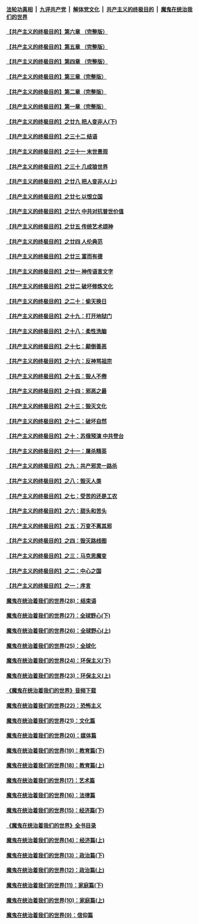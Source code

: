 

####  [法轮功真相](../../../../basic/blob/master/README.md?t=06090131) &nbsp;|&nbsp; [九评共产党](../../../../9ping.md/blob/master/README.md?t=06090131) &nbsp;|&nbsp; [解体党文化](../../../../jtdwh.md/blob/master/README.md?t=06090131)  &nbsp;|&nbsp; [共产主义的终极目的](../../../../gczydzjmd.md/blob/master/README.md?t=06090131) &nbsp;|&nbsp; [魔鬼在统治我们的世界](../../../../mgztzwmdsj.md/blob/master/README.md?t=06090131) 

#### [【共产主义的终极目的】第六章 （完整版）](../pages/nsc422/n11428913.md?t=06090131) 

#### [【共产主义的终极目的】第五章 （完整版）](../pages/nsc422/n11428912.md?t=06090131) 

#### [【共产主义的终极目的】第四章 （完整版）](../pages/nsc422/n11428907.md?t=06090131) 

#### [【共产主义的终极目的】第三章（完整版）](../pages/nsc422/n11428848.md?t=06090131) 

#### [【共产主义的终极目的】第二章（完整版）](../pages/nsc422/n11428831.md?t=06090131) 

#### [【共产主义的终极目的】第一章（完整版）](../pages/nsc422/n11417651.md?t=06090131) 

#### [【共产主义的终极目的】之廿九 把人变非人(下)](../pages/nsc422/n11344140.md?t=06090131) 

#### [【共产主义的终极目的】之三十二 结语](../pages/nsc422/n11360535.md?t=06090131) 

#### [【共产主义的终极目的】之三十一 末世景观](../pages/nsc422/n11351129.md?t=06090131) 

#### [【共产主义的终极目的】之三十 几成狼世界](../pages/nsc422/n11348280.md?t=06090131) 

#### [【共产主义的终极目的】之廿八 把人变非人(上)](../pages/nsc422/n11340492.md?t=06090131) 

#### [【共产主义的终极目的】之廿七 以恨立国](../pages/nsc422/n11336944.md?t=06090131) 

#### [【共产主义的终极目的】之廿六 中共对抗普世价值](../pages/nsc422/n11324785.md?t=06090131) 

#### [【共产主义的终极目的】之廿五 传统艺术颂神](../pages/nsc422/n11296396.md?t=06090131) 

#### [【共产主义的终极目的】之廿四 人伦典范](../pages/nsc422/n11296397.md?t=06090131) 

#### [【共产主义的终极目的】之廿三 富而有德](../pages/nsc422/n11283598.md?t=06090131) 

#### [【共产主义的终极目的】之廿一 神传语言文字](../pages/nsc422/n11263265.md?t=06090131) 

#### [【共产主义的终极目的】之廿二 破坏修炼文化](../pages/nsc422/n11245728.md?t=06090131) 

#### [【共产主义的终极目的】之二十：偷天换日](../pages/nsc422/n11238846.md?t=06090131) 

#### [【共产主义的终极目的】之十九：打开地狱门](../pages/nsc422/n11206376.md?t=06090131) 

#### [【共产主义的终极目的】之十八：柔性洗脑](../pages/nsc422/n11199994.md?t=06090131) 

#### [【共产主义的终极目的】之十七：颠倒善恶](../pages/nsc422/n11179782.md?t=06090131) 

#### [【共产主义的终极目的】之十六：反神骂祖宗](../pages/nsc422/n11166798.md?t=06090131) 

#### [【共产主义的终极目的】之十五：毁人不倦](../pages/nsc422/n11166792.md?t=06090131) 

#### [【共产主义的终极目的】之十四：邪恶之最](../pages/nsc422/n11150249.md?t=06090131) 

#### [【共产主义的终极目的】之十三：毁灭文化](../pages/nsc422/n11135227.md?t=06090131) 

#### [【共产主义的终极目的】之十二：破坏自然](../pages/nsc422/n11135214.md?t=06090131) 

#### [【共产主义的终极目的】之十：苏俄预演 中共登台](../pages/nsc422/n11118424.md?t=06090131) 

#### [【共产主义的终极目的】之十一：屠杀精英](../pages/nsc422/n11118442.md?t=06090131) 

#### [【共产主义的终极目的】之九：共产邪灵一路杀](../pages/nsc422/n11114139.md?t=06090131) 

#### [【共产主义的终极目的】之八：毁灭人类](../pages/nsc422/n11108503.md?t=06090131) 

#### [【共产主义的终极目的】之七：受苦的还是工农](../pages/nsc422/n11101809.md?t=06090131) 

#### [【共产主义的终极目的】之六：甜头和苦头](../pages/nsc422/n11096971.md?t=06090131) 

#### [【共产主义的终极目的】之五：万变不离其邪](../pages/nsc422/n11091285.md?t=06090131) 

#### [【共产主义的终极目的】之四：毁灭路线图](../pages/nsc422/n11086284.md?t=06090131) 

#### [【共产主义的终极目的】之三：马克思魔变](../pages/nsc422/n11061941.md?t=06090131) 

#### [【共产主义的终极目的】之二：中心之国](../pages/nsc422/n11047728.md?t=06090131) 

#### [【共产主义的终极目的】之一：序言](../pages/nsc422/n11086077.md?t=06090131) 

#### [魔鬼在统治着我们的世界(28)：结束语](../pages/nsc422/n10936246.md?t=06090131) 

#### [魔鬼在统治着我们的世界(27)：全球野心(下)](../pages/nsc422/n10928319.md?t=06090131) 

#### [魔鬼在统治着我们的世界(26)：全球野心(上)](../pages/nsc422/n10900318.md?t=06090131) 

#### [魔鬼在统治着我们的世界(25)：全球化](../pages/nsc422/n10788205.md?t=06090131) 

#### [魔鬼在统治着我们的世界(24)：环保主义(下)](../pages/nsc422/n10695307.md?t=06090131) 

#### [魔鬼在统治着我们的世界(23)：环保主义(上)](../pages/nsc422/n10688613.md?t=06090131) 

#### [《魔鬼在统治着我们的世界》音频下载](../pages/nsc422/n10635553.md?t=06090131) 

#### [魔鬼在统治着我们的世界(22)：恐怖主义](../pages/nsc422/n10614727.md?t=06090131) 

#### [魔鬼在统治着我们的世界(21)：文化篇](../pages/nsc422/n10597706.md?t=06090131) 

#### [魔鬼在统治着我们的世界(20)：媒体篇](../pages/nsc422/n10586579.md?t=06090131) 

#### [魔鬼在统治着我们的世界(19)：教育篇(下)](../pages/nsc422/n10564808.md?t=06090131) 

#### [魔鬼在统治着我们的世界(18)：教育篇(上)](../pages/nsc422/n10526970.md?t=06090131) 

#### [魔鬼在统治着我们的世界(17)：艺术篇](../pages/nsc422/n10499093.md?t=06090131) 

#### [魔鬼在统治着我们的世界(16)：法律篇](../pages/nsc422/n10485969.md?t=06090131) 

#### [魔鬼在统治着我们的世界(15)：经济篇(下)](../pages/nsc422/n10469975.md?t=06090131) 

#### [《魔鬼在统治着我们的世界》全书目录](../pages/nsc422/n10464261.md?t=06090131) 

#### [魔鬼在统治着我们的世界(14)：经济篇(上)](../pages/nsc422/n10457370.md?t=06090131) 

#### [魔鬼在统治着我们的世界(13)：政治篇(下)](../pages/nsc422/n10448270.md?t=06090131) 

#### [魔鬼在统治着我们的世界(12)：政治篇(上)](../pages/nsc422/n10444576.md?t=06090131) 

#### [魔鬼在统治着我们的世界(11)：家庭篇(下)](../pages/nsc422/n10440961.md?t=06090131) 

#### [魔鬼在统治着我们的世界(10)：家庭篇(上)](../pages/nsc422/n10435448.md?t=06090131) 

#### [魔鬼在统治着我们的世界(9)：信仰篇](../pages/nsc422/n10432159.md?t=06090131) 

